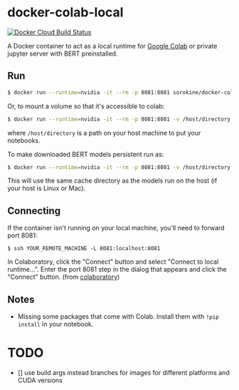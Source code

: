 # docker-colab-local
[![Docker Cloud Build Status](https://img.shields.io/docker/cloud/build/aecampos/colab-local.svg?label=build)](https://hub.docker.com/r/aecampos/colab-local)

A Docker container to act as a local runtime for [Google Colab](https://colab.research.google.com) or private jupyter server with BERT preinstalled.

## Run
```bash
$ docker run --runtime=nvidia -it --rm -p 8081:8081 sorokine/docker-colab-local:latest
```
Or, to mount a volume so that it's accessible to colab:
```bash
$ docker run --runtime=nvidia -it --rm -p 8081:8081 -v /host/directory:/opt/colab sorokine/docker-colab-local:latest
```

where `/host/directory` is a path on your host machine to put your notebooks.

To make downloaded BERT models persistent run as:

```bash
$ docker run --runtime=nvidia -it --rm -p 8081:8081 -v /host/directory:/opt/colab -v $HOME/.cache/torch:/root/.cache/torch sorokine/docker-colab-local:latest
```

This will use the same cache directory as the models run on the host (if your host is Linux or Mac).

## Connecting
If the container isn't running on your local machine, you'll need to forward port 8081:
```
$ ssh YOUR_REMOTE_MACHINE -L 8081:localhost:8081
```

In Colaboratory, click the "Connect" button and select "Connect to local runtime...". Enter the port 8081 step in the dialog that appears and click the "Connect" button. (from [colaboratory](https://research.google.com/colaboratory/local-runtimes.html))


## Notes

* Missing some packages that come with Colab. Install them with `!pip install` in your notebook.

# TODO

 - [] use build args instead branches for images for different platforms and CUDA versions

